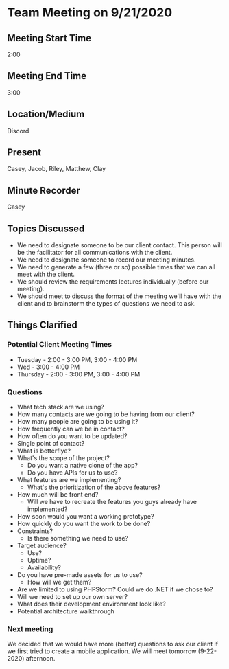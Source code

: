 # Team Meeting on 9/21/2020

## Meeting Start Time

2:00

## Meeting End Time

3:00

## Location/Medium

Discord

## Present

Casey, Jacob, Riley, Matthew, Clay

## Minute Recorder

Casey

## Topics Discussed

- We need to designate someone to be our client contact. This person will be the facilitator for all communications with the client.
- We need to designate someone to record our meeting minutes.
- We need to generate a few (three or so) possible times that we can all meet with the client.
- We should review the requirements lectures individually (before our meeting).
- We should meet to discuss the format of the meeting we'll have with the client and to brainstorm the types of questions we need to ask.

## Things Clarified

### Potential Client Meeting Times

- Tuesday - 2:00 - 3:00 PM, 3:00 - 4:00 PM
- Wed - 3:00 - 4:00 PM
- Thursday -  2:00 - 3:00 PM, 3:00 - 4:00 PM

### Questions

- What tech stack are we using?
- How many contacts are we going to be having from our client?
- How many people are going to be using it?
- How frequently can we be in contact?
- How often do you want to be updated?
- Single point of contact?
- What is betterflye?
- What's the scope of the project?
  - Do you want a native clone of the app?
  - Do you have APIs for us to use?
- What features are we implementing?
  - What's the prioritization of the above features?
- How much will be front end?
  - Will we have to recreate the features you guys already have implemented?
- How soon would you want a working prototype?
- How quickly do you want the work to be done?
- Constraints?
  - Is there something we need to use?
- Target audience?
  - Use?
  - Uptime?
  - Availability?
- Do you have pre-made assets for us to use?
  - How will we get them?
- Are we limited to using PHPStorm? Could we do .NET if we chose to?
- Will we need to set up our own server?
- What does their development environment look like?
- Potential architecture walkthrough

### Next meeting

We decided that we would have more (better) questions to ask our client if we first tried to create a mobile application. We will meet tomorrow (9-22-2020) afternoon.
